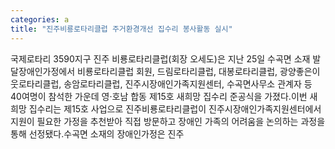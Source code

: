 ```yaml
---
categories: a
title: "진주비룡로타리클럽 주거환경개선 집수리 봉사활동 실시"
---
```

국제로타리 3590지구 진주 비룡로타리클럽(회장 오세도)은 지난 25일 수곡면 소재 발달장애인가정에서 비룡로타리클럽 회원, 드림로타리클럽, 대봉로타리클럽, 광양좋은이웃로타리클럽, 송암로타리클럽, 진주시장애인가족지원센터, 수곡면사무소 관계자 등 40여명이 참석한 가운데 영·호남 합동 제15호 새희망 집수리 준공식을 가졌다.이번 새희망 집수리는 제15호 사업으로 진주비룡로타리클럽이 진주시장애인가족지원센터에서 지원이 필요한 가정을 추천받아 직접 방문하고 장애인 가족의 어려움을 논의하는 과정을 통해 선정됐다.수곡면 소재의 장애인가정은 진주